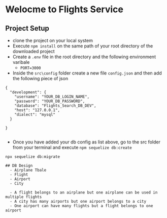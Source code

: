 # Welocme to Flights Service

## Project Setup
- clone the project on your local system
- Execute `npm install` on the same path of your root directory of the downloaded project
- Create a `.env` file in the root directory and the following environment varibale
    - `PORT=3000`
- Inside the `src\config` folder create a new file `config.json` and then add the following piece of json


```
{
  "development": {
    "username": "YOUR_DB_LOGIN_NAME",
    "password": "YOUR_DB_PASSWORD",
    "database": "Flights_Search_DB_DEV",
    "host": "127.0.0.1",
    "dialect": "mysql"
  }
 
}


```

- Once you have added your db config as list above, go to the src folder from your terminal and execute `npm sequelize db:create`

`npx sequelize db:migrate`

```
## DB Design
  - Airplane Tbale
  - Flight
  - Airport
  - City

  - A flight belongs to an airplane but one airplane can be used in multiple flights
  - A city has many airports but one airport belongs to a city
  - One airport can have many flights but a flight belongs to one airport
